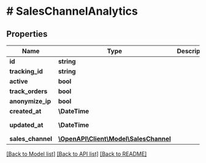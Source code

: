 # # SalesChannelAnalytics

## Properties

Name | Type | Description | Notes
------------ | ------------- | ------------- | -------------
**id** | **string** |  | [optional]
**tracking_id** | **string** |  | [optional]
**active** | **bool** |  | [optional]
**track_orders** | **bool** |  | [optional]
**anonymize_ip** | **bool** |  | [optional]
**created_at** | **\DateTime** |  | [readonly]
**updated_at** | **\DateTime** |  | [optional] [readonly]
**sales_channel** | [**\OpenAPI\Client\Model\SalesChannel**](SalesChannel.md) |  | [optional]

[[Back to Model list]](../../README.md#models) [[Back to API list]](../../README.md#endpoints) [[Back to README]](../../README.md)
